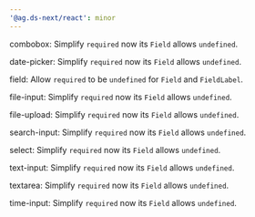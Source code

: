 ```yaml
---
'@ag.ds-next/react': minor
---
```


combobox: Simplify `required` now its `Field` allows `undefined`.

date-picker: Simplify `required` now its `Field` allows `undefined`.

field: Allow `required` to be `undefined` for `Field` and `FieldLabel`.

file-input: Simplify `required` now its `Field` allows `undefined`.

file-upload: Simplify `required` now its `Field` allows `undefined`.

search-input: Simplify `required` now its `Field` allows `undefined`.

select: Simplify `required` now its `Field` allows `undefined`.

text-input: Simplify `required` now its `Field` allows `undefined`.

textarea: Simplify `required` now its `Field` allows `undefined`.

time-input: Simplify `required` now its `Field` allows `undefined`.


